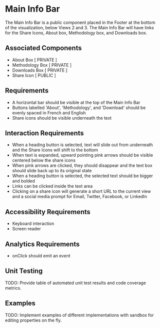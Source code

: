 # Main Info Bar

The Main Info Bar is a public component placed in the Footer at the bottom of the visualization, below Views 2 and 3. The Main Info Bar will have links for the Share Icons, About box, Methodology box, and Downloads box.

## Associated Components

* About Box [ PRIVATE ]
* Methodology Box [ PRIVATE ]
* Downloads Box [ PRIVATE ]
* Share Icon [ PUBLIC ]

## Requirements

- A horizontal bar should be visible at the top of the Main Info Bar
- Buttons labelled 'About', 'Methodology', and 'Download' should be evenly spaced in French and English
- Share icons should be visible underneath the text

## Interaction Requirements

- When a heading button is selected, text will slide out from underneath and the Share Icons will shift to the bottom
- When text is expanded, upward pointing pink arrows should be visible centered below the share icons
- When pink arrows are clicked, they should disappear and the text box should slide back up to its original state
- When a heading button is selected, the selected text should be bigger and bolded
- Links can be clicked inside the text area
- Clicking on a share icon will generate a short URL to the current view and a social media prompt for Email, Twitter, Facebook, or LinkedIn

## Accessibility Requirements

* Keyboard interaction
* Screen reader

## Analytics Requirements

* onClick should emit an event

## Unit Testing

TODO: Provide table of automated unit test results and code coverage metrics.

## Examples

TODO: Implement examples of different implementations with sandbox for editing
properties on the fly.

